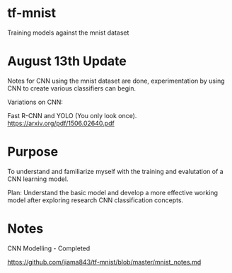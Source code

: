 # tf-mnist
Training models against the mnist dataset

# August 13th Update

Notes for CNN using the mnist dataset are done, experimentation by using CNN to create various classifiers can begin.

Variations on CNN:

Fast R-CNN and YOLO (You only look once).
https://arxiv.org/pdf/1506.02640.pdf

# Purpose

To understand and familiarize myself with the training and evalutation of a CNN learning model.

Plan: Understand the basic model and develop a more effective working model after exploring research CNN classification concepts.

# Notes

CNN Modelling - Completed

https://github.com/jiama843/tf-mnist/blob/master/mnist_notes.md
